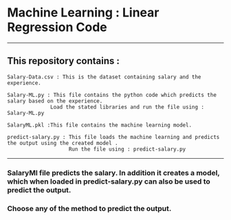 # Machine Learning : Linear Regression Code 

 
 ***
 
 ## This repository contains :
 ```
 Salary-Data.csv : This is the dataset containing salary and the experience.
 
 ```
 
 ```
 Salary-ML.py : This file contains the python code which predicts the salary based on the experience.
               Load the stated libraries and run the file using : Salary-ML.py
 
 ```
 
 ```
 SalaryML.pkl :This file contains the machine learning model.
 
```

```
predict-salary.py : This file loads the machine learning and predicts the output using the created model .
                    Run the file using : predict-salary.py 

```
 
***
 ### SalaryMl file predicts the salary. In addition it creates a model, which when loaded in predict-salary.py can also be used to predict the output.
 ### Choose any of the method to predict the output.

